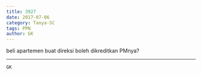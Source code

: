 ```yaml
---
title: 3927
date: 2017-07-06
category: Tanya-SC
tags: PPN
author: GK
---
```


beli apartemen buat direksi boleh dikreditkan PMnya?

---



`GK`
